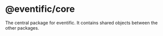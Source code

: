 # @eventific/core

The central package for eventific. It contains shared objects between the other packages.